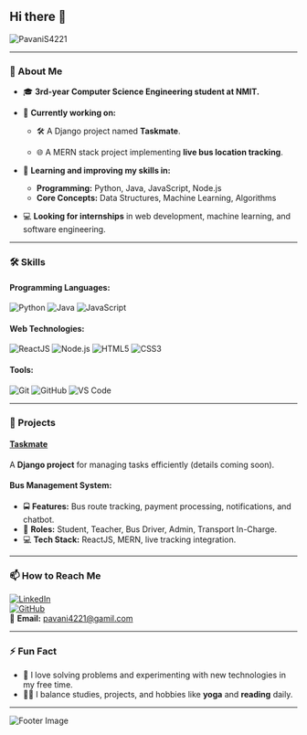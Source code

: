 ## Hi there 👋  
![PavaniS4221](https://via.placeholder.com/800x200?text=This+is+my+Profile)

---

### 🚀 About Me
- 🎓 **3rd-year Computer Science Engineering student at NMIT.**  
- 🔭 **Currently working on:**  
  - 🛠️ A Django project named **Taskmate**.  
  
  - 🌐 A MERN stack project implementing **live bus location tracking**.  
- 🌱 **Learning and improving my skills in:**  
  - **Programming:** Python, Java, JavaScript, Node.js  
  - **Core Concepts:** Data Structures, Machine Learning, Algorithms  
  
- 💻 **Looking for internships** in web development, machine learning, and software engineering.  

---

### 🛠 Skills  
#### Programming Languages:  
![Python](https://img.shields.io/badge/Python-3776AB?style=for-the-badge&logo=python&logoColor=white)
![Java](https://img.shields.io/badge/Java-007396?style=for-the-badge&logo=java&logoColor=white)
![JavaScript](https://img.shields.io/badge/JavaScript-F7DF1E?style=for-the-badge&logo=javascript&logoColor=black)

#### Web Technologies:  
![ReactJS](https://img.shields.io/badge/React-61DAFB?style=for-the-badge&logo=react&logoColor=black)
![Node.js](https://img.shields.io/badge/Node.js-339933?style=for-the-badge&logo=nodedotjs&logoColor=white)
![HTML5](https://img.shields.io/badge/HTML5-E34F26?style=for-the-badge&logo=html5&logoColor=white)
![CSS3](https://img.shields.io/badge/CSS3-1572B6?style=for-the-badge&logo=css3&logoColor=white)

#### Tools:  
![Git](https://img.shields.io/badge/Git-F05032?style=for-the-badge&logo=git&logoColor=white)
![GitHub](https://img.shields.io/badge/GitHub-181717?style=for-the-badge&logo=github&logoColor=white)
![VS Code](https://img.shields.io/badge/VS_Code-007ACC?style=for-the-badge&logo=visualstudiocode&logoColor=white)

---

### 🌟 Projects
#### [**Taskmate**](#)  
A **Django project** for managing tasks efficiently (details coming soon).  

#### Bus Management System:  
  - 🚍 **Features:** Bus route tracking, payment processing, notifications, and chatbot.  
  - 👤 **Roles:** Student, Teacher, Bus Driver, Admin, Transport In-Charge.  
  - 💻 **Tech Stack:** ReactJS, MERN, live tracking integration.  

---

### 📫 How to Reach Me  
[![LinkedIn](https://img.shields.io/badge/LinkedIn-0A66C2?style=for-the-badge&logo=linkedin&logoColor=white)](https://linkedin.com/in/Pavani)  
[![GitHub](https://img.shields.io/badge/GitHub-181717?style=for-the-badge&logo=github&logoColor=white)](https://github.com/PavaniS4221)  
📧 **Email:** pavani4221@gamil.com  

---

### ⚡ Fun Fact  
- 🌟 I love solving problems and experimenting with new technologies in my free time.  
- 🧘‍♀️ I balance studies, projects, and hobbies like **yoga** and **reading** daily.

---

![Footer Image](https://via.placeholder.com/800x100?text=Thanks+for+Visiting!)
